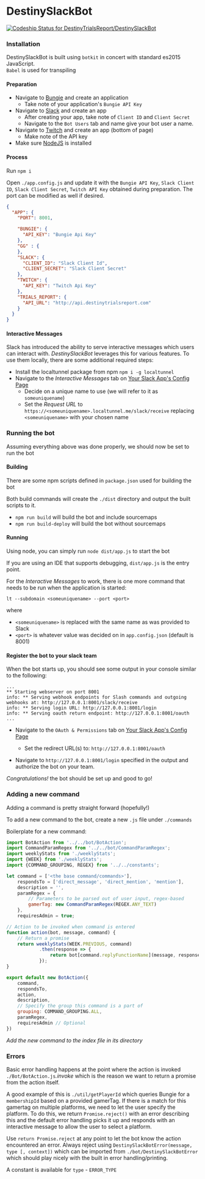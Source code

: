 # DestinySlackBot

[![Codeship Status for DestinyTrialsReport/DestinySlackBot](https://app.codeship.com/projects/3f79a3c0-a827-0134-ca81-525660f4f27b/status?branch=master)](https://app.codeship.com/projects/191284)

### Installation
DestinySlackBot is built using `botkit` in concert with standard es2015 JavaScript.  
`Babel` is used for transpiling

#### Preparation
* Navigate to [Bungie](https://www.bungie.net/en/Application) and create an application
    * Take note of your application's `Bungie API Key`
* Navigate to [Slack](https://api.slack.com/apps) and create an app
    * After creating your app, take note of `Client ID` and `Client Secret`
    * Navigate to the `Bot Users` tab and name give your bot user a name. 
* Navigate to [Twitch](https://www.twitch.tv/settings/connections) and create an app (bottom of page)
    * Make note of the API key
* Make sure [NodeJS](https://nodejs.org/en/) is installed

#### Process
Run `npm i`

Open `./app.config.js` and update it with the 
`Bungie API Key`,
`Slack Client ID`,
`Slack Client Secret`,
`Twitch API Key`
obtained during preparation.  The port can be modified as well if desired.
```json
{
  "APP": {
    "PORT": 8001,

    "BUNGIE": {
      "API_KEY": "Bungie Api Key"
    },
    "GG" : {
    },
    "SLACK": {
      "CLIENT_ID": "Slack Client Id",
      "CLIENT_SECRET": "Slack Client Secret"
    },
    "TWITCH": {
      "API_KEY": "Twitch Api Key"
    },
    "TRIALS_REPORT": {
      "API_URL": "http://api.destinytrialsreport.com"
    }
  }
}
```

#### Interactive Messages
Slack has introduced the ability to serve interactive messages which users can interact with.  _DestinySlackBot_ leverages this for various features.
To use them locally, there are some additional required steps:

* Install the localtunnel package from npm `npm i -g localtunnel`
* Navigate to the *Interactive Messages* tab on [Your Slack App's Config Page](https://api.slack.com/apps/)
    * Decide on a unique name to use (we will refer to it as `someuniquename`)
    * Set the _Request URL_ to `https://<someuniquename>.localtunnel.me/slack/receive` replacing `<someuniquename>` with your chosen name
    
### Running the bot
Assuming everything above was done properly, we should now be set to run the bot

#### Building
There are some npm scripts defined in `package.json` used for building the bot

Both build commands will create the `./dist` directory and output the built scripts to it.

* `npm run build` will build the bot and include sourcemaps
* `npm run build-deploy` will build the bot without sourcemaps

#### Running
Using node, you can simply run `node dist/app.js` to start the bot

If you are using an IDE that supports debugging, `dist/app.js` is the entry point.

For the _Interactive Messages_ to work, there is one more command that needs to be run when the application is started:

`lt --subdomain <someuniquename> --port <port>` 

where 

* `<someuniquename>` is replaced with the same name as was provided to Slack
* `<port>` is whatever value was decided on in `app.config.json` (default is 8001)

#### Register the bot to your slack team
When the bot starts up, you should see some output in your console similar to the following:
```
...
** Starting webserver on port 8001
info: ** Serving webhook endpoints for Slash commands and outgoing webhooks at: http://127.0.0.1:8001/slack/receive
info: ** Serving login URL: http://127.0.0.1:8001/login
info: ** Serving oauth return endpoint: http://127.0.0.1:8001/oauth
...
```

* Navigate to the `OAuth & Permissions` tab on [Your Slack App's Config Page](https://api.slack.com/apps/)
    * Set the redirect URL(s) to: `http://127.0.0.1:8001/oauth`

* Navigate to `http://127.0.0.1:8001/login` specified in the output and authorize the bot on your team.

*_Congratulations!_* the bot should be set up and good to go!


### Adding a new command
Adding a command is pretty straight forward (hopefully!)

To add a new command to the bot, create a new `.js` file under `./commands`

Boilerplate for a new command:
```javascript
import BotAction from '../../bot/BotAction';
import CommandParamRegex from '../../bot/CommandParamRegex';
import weeklyStats from './weeklyStats';
import {WEEK} from './weeklyStats';
import {COMMAND_GROUPING, REGEX} from '../../constants';

let command = ['<the base command/commands>'],
    respondsTo = ['direct_message', 'direct_mention', 'mention'],
    description = '',
    paramRegex = {
        // Parameters to be parsed out of user input, regex-based
        gamerTag: new CommandParamRegex(REGEX.ANY_TEXT)
    },
    requiresAdmin = true;

// Action to be invoked when command is entered
function action(bot, message, command) {
    // Return a promise
    return weeklyStats(WEEK.PREVIOUS, command)
            .then(response => {
                return bot[command.replyFunctionName](message, response)
            });
}

export default new BotAction({
    command,
    respondsTo,
    action,
    description,
    // Specify the group this command is a part of
    grouping: COMMAND_GROUPING.ALL,
    paramRegex,
    requiresAdmin // Optional
})
```

*Add the new command to the index file in its directory*

### Errors
Basic error handling happens at the point where the action is invoked `./Bot/BotAction.js`_.invoke_ which is the reason we want to return a promise from the action itself.

A good example of this is `./util/getPlayerId` which queries Bungie for a `membershipId` based on a provided gamerTag.  If there is a match for this gamertag on multiple platforms, we need to let the user specify the platform.
To do this, we return `Promise.reject()` with an error describing this and the default error handling picks it up and responds with an interactive message to allow the user to select a platform. 

Use `return Promise.reject` at any point to let the bot know the action encountered an error.
Always reject using `DestinySlackBotError(message, type [, context])` which can be imported from `./bot/DestinySlackBotError` which should play nicely with the built in error handling/printing.

A constant is available for `type` - `ERROR_TYPE`

